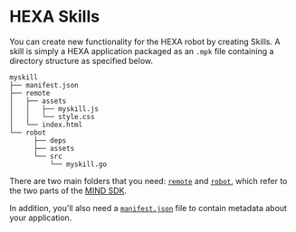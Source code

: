 # HEXA Skills

You can create new functionality for the HEXA robot by creating Skills. A skill is simply a HEXA application packaged as an `.mpk` file containing a directory structure as specified below.

```
myskill
├── manifest.json
├── remote
│   ├── assets
│   │   ├── myskill.js
│   │   └── style.css
│   └── index.html
└── robot
      ├── deps 
      ├── assets
      └── src
          └── myskill.go
```

There are two main folders that you need: [`remote`](/Introduction/remote.md) and [`robot`](/Introduction/robot.md), which refer to the two parts of the [MIND SDK](/Introduction/mindsdk.md). 

In addition, you'll also need a [`manifest.json`](/Introduction/manifest.md) file to contain metadata about your application.







